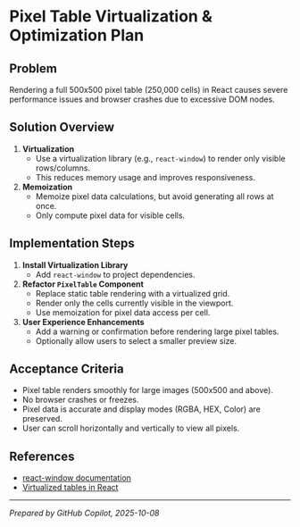 # Pixel Table Virtualization & Optimization Plan

## Problem
Rendering a full 500x500 pixel table (250,000 cells) in React causes severe performance issues and browser crashes due to excessive DOM nodes.

## Solution Overview
1. **Virtualization**
   - Use a virtualization library (e.g., `react-window`) to render only visible rows/columns.
   - This reduces memory usage and improves responsiveness.
2. **Memoization**
   - Memoize pixel data calculations, but avoid generating all rows at once.
   - Only compute pixel data for visible cells.

## Implementation Steps
1. **Install Virtualization Library**
   - Add `react-window` to project dependencies.
2. **Refactor `PixelTable` Component**
   - Replace static table rendering with a virtualized grid.
   - Render only the cells currently visible in the viewport.
   - Use memoization for pixel data access per cell.
3. **User Experience Enhancements**
   - Add a warning or confirmation before rendering large pixel tables.
   - Optionally allow users to select a smaller preview size.

## Acceptance Criteria
- Pixel table renders smoothly for large images (500x500 and above).
- No browser crashes or freezes.
- Pixel data is accurate and display modes (RGBA, HEX, Color) are preserved.
- User can scroll horizontally and vertically to view all pixels.

## References
- [react-window documentation](https://react-window.vercel.app/#/)
- [Virtualized tables in React](https://blog.logrocket.com/virtualize-large-lists-react/)

---
*Prepared by GitHub Copilot, 2025-10-08*